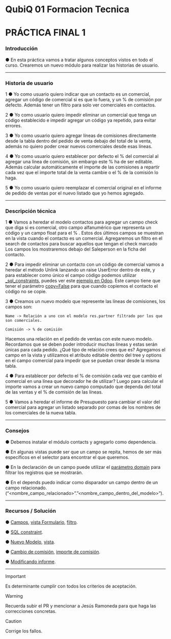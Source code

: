 # QubiQ 01 Formacion Tecnica

# PRÁCTICA FINAL 1

### Introducción

● En esta práctica vamos a tratar algunos conceptos vistos en todo el curso. Crearemos un nuevo módulo para realizar las historias de usuario.

------------------------------------------------------------------------------------------------------------------

### Historia de usuario

1 ● Yo como usuario quiero indicar que un contacto es un comercial, agregar un código de comercial si es que lo fuera, y un % de comisión por defecto. Además tener un filtro para solo ver comerciales en contactos.

2 ● Yo como usuario quiero impedir eliminar un comercial que tenga un código establecido e impedir agregar un código ya repetido, para evitar errores.

3 ● Yo como usuario quiero agregar líneas de comisiones directamente desde la tabla dentro del pedido de venta debajo del total de la venta, además no quiero poder crear nuevos comerciales desde esas líneas.

4 ● Yo como usuario quiero establecer por defecto el % del comercial al agregar una línea de comisión, sin embargo este % ha de ser editable. Además calcular automáticamente el importe de las comisiones a repartir cada vez que el importe total de la venta cambie o el % de la comisión lo haga.

5 ● Yo como usuario quiero reemplazar el comercial original en el informe de pedido de ventas por el nuevo listado que yo hemos agregado.

------------------------------------------------------------------------------------------------------------------

### Descripción técnica

1 ● Vamos a heredar el modelo contactos para agregar un campo check que diga si es comercial, otro campo alfanumérico que representa un código y un campo float para el % . Estos dos últimos campos se muestran en la vista cuando el contacto es un comercial. Agregaremos un filtro en el search de contactos para buscar aquellos que tengan el check marcado Los campos los mostraremos debajo del Saleperson en la ficha del contacto.

2 ● Para impedir eliminar un contacto con un código de comercial vamos a heredar el método Unlink lanzando un raise UserError dentro de este, y para establecer como único el campo código podemos utilizar [_sql_constraints](https://www.odoo.com/es_ES/forum/ayuda-1/how-to-make-a-unique-field-in-a-module-16386), puedes ver este [ejemplo en Odoo](https://github.com/odoo/odoo/blob/f964b761eae32016e36dd9d39cc2c35fc2270eba/addons/account/models/account_account.py#L89). Este campo tiene que tener el parámetro [copy=False](https://github.com/odoo/odoo/blob/f964b761eae32016e36dd9d39cc2c35fc2270eba/addons/account/models/account_bank_statement.py#L213) para que cuando copiemos el contacto el código no se copie.

3 ● Creamos un nuevo modelo que represente las líneas de comisiones, los campos son:

    Name -> Relación a uno con el modelo res.partner filtrado por los que son comerciales.

    Comisión -> % de comisión

Hacemos una relación en el pedido de ventas con este nuevo modelo. Recordamos que se deben poder introducir muchas líneas y estas serán únicas para cada pedido. ¿Qué tipo de relación crees que es? Agregamos el campo en la vista y utilizamos el atributo editable dentro del tree y options en el campo comercial para impedir que se puedan crear desde la misma tabla.

4 ● Para establecer por defecto el % de comisión cada vez que cambio el comercial en una línea que decorador he de utilizar? Luego para calcular el importe vamos a crear un nuevo campo computado que dependa del total de las ventas y el % de comisión de las líneas.

5 ● Vamos a heredar el informe de Presupuesto para cambiar el valor del comercial para agregar un listado separado por comas de los nombres de los comerciales de la nueva tabla.

------------------------------------------------------------------------------------------------------------------

### Consejos

● Debemos instalar el módulo contacts y agregarlo como dependencia.

● En algunas vistas puede ser que un campo se repita, hemos de ser más específicos en el selector para encontrar el que queremos.

● En la declaración de un campo puede utilizar el [parámetro domain](https://github.com/odoo/odoo/blob/f964b761eae32016e36dd9d39cc2c35fc2270eba/addons/account/models/account_journal.py#L20) para filtrar los registros que se mostrarán.

● En el depends puedo indicar como disparador un campo dentro de un campo relacionado. (“<nombre_campo_relacionado>”.”<nombre_campo_dentro_del_modelo>”).

------------------------------------------------------------------------------------------------------------------

### Recursos / Solución

● [Campos](https://github.com/QubiQ/sistema-doq/blob/4de257c1348b32afc309593936b6a58ee40ae4bd/practica_final_1/models/res_partner.py#L9), [vista Formulario](https://github.com/QubiQ/sistema-doq/blob/4de257c1348b32afc309593936b6a58ee40ae4bd/practica_final_1/views/res_partner.xml#L10), [filtro](https://github.com/QubiQ/sistema-doq/blob/4de257c1348b32afc309593936b6a58ee40ae4bd/practica_final_1/views/res_partner.xml#L24).

● [SQL constraint](https://github.com/QubiQ/sistema-doq/blob/4de257c1348b32afc309593936b6a58ee40ae4bd/practica_final_1/models/res_partner.py#L14).

● [Nuevo Modelo](https://github.com/QubiQ/sistema-doq/blob/4de257c1348b32afc309593936b6a58ee40ae4bd/practica_final_1/models/sale_commission.py#L8), [vista](https://github.com/QubiQ/sistema-doq/blob/4de257c1348b32afc309593936b6a58ee40ae4bd/practica_final_1/views/sale_order.xml#L12).

● [Cambio de comisión](https://github.com/QubiQ/sistema-doq/blob/4de257c1348b32afc309593936b6a58ee40ae4bd/practica_final_1/models/sale_commission.py#L19), [importe de comisión](https://github.com/QubiQ/sistema-doq/blob/4de257c1348b32afc309593936b6a58ee40ae4bd/practica_final_1/models/sale_commission.py#L23).

● [Modificando informe](https://github.com/QubiQ/sistema-doq/blob/4de257c1348b32afc309593936b6a58ee40ae4bd/practica_final_1/views/report_sale.xml#L6).

------------------------------------------------------------------------------------------------------------------

> [!IMPORTANT]
> Es determinante cumplir con todos los criterios de aceptación.

> [!WARNING]
> Recuerda subir el PR y mencionar a Jesús Ramoneda para que haga las correcciones concretas.

> [!CAUTION]
> Corrige los fallos.

